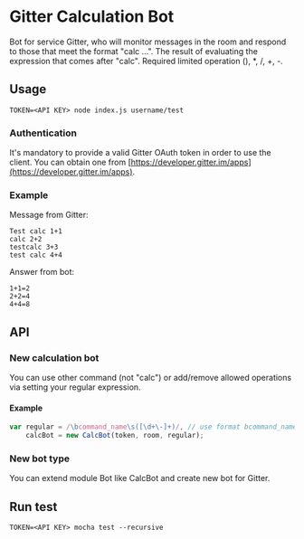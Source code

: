 # Gitter Calculation Bot

Bot for service Gitter, who will monitor messages in the room and respond to those that meet the format "calc ...". The result of evaluating the expression that comes after "calc". Required limited operation (), *, /, +, -.

## Usage

```
TOKEN=<API KEY> node index.js username/test
```

### Authentication

It's mandatory to provide a valid Gitter OAuth token in order to use the client. You can obtain one from [https://developer.gitter.im/apps](https://developer.gitter.im/apps).

### Example

Message from Gitter:

```
Test calc 1+1
calc 2+2
testcalc 3+3
test calc 4+4
```

Answer from bot:

```
1+1=2
2+2=4
4+4=8
```

## API

### New calculation bot

You can use other command (not "calc") or add/remove allowed operations via setting your regular expression.

#### Example

```js
var regular = /\bcommand_name\s([\d+\-]+)/, // use format bcommand_name ... with operations +, -
    calcBot = new CalcBot(token, room, regular);
```
### New bot type

You can extend module Bot like CalcBot and create new bot for Gitter.

## Run test

```
TOKEN=<API KEY> mocha test --recursive
```
